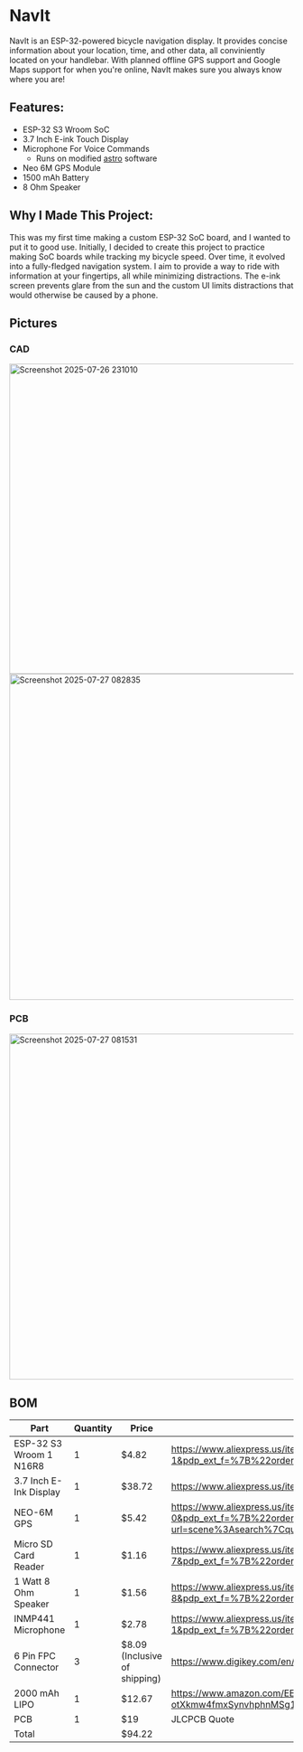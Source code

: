# NavIt

NavIt is an ESP-32-powered bicycle navigation display. It provides concise information about your location, time, and other data, all conviniently located on your handlebar. With planned offline GPS support and Google Maps support for when you're online, NavIt makes sure you always know where you are!

## Features:
- ESP-32 S3 Wroom SoC
- 3.7 Inch E-ink Touch Display
- Microphone For Voice Commands
  - Runs on modified [astro](https://github.com/DynamicWhiteHat/Astro) software
- Neo 6M GPS Module
- 1500 mAh Battery
- 8 Ohm Speaker

## Why I Made This Project:

This was my first time making a custom ESP-32 SoC board, and I wanted to put it to good use. Initially, I decided to create this project to practice making SoC boards while tracking my bicycle speed. Over time, it evolved into a fully-fledged navigation system. I aim to provide a way to ride with information at your fingertips, all while minimizing distractions. The e-ink screen prevents glare from the sun and the custom UI limits distractions that would otherwise be caused by a phone.

## Pictures

### CAD
<img width="640" height="549" alt="Screenshot 2025-07-26 231010" src="https://github.com/user-attachments/assets/f6df7896-d82c-405a-8c41-86659a4f9bb9" />
<img width="881" height="577" alt="Screenshot 2025-07-27 082835" src="https://github.com/user-attachments/assets/658c5d4c-e6d2-4836-8b4b-23014f5f207b" />

### PCB

<img width="1133" height="612" alt="Screenshot 2025-07-27 081531" src="https://github.com/user-attachments/assets/0c2d8e38-545a-4b3e-a34c-0caddcac4bcb" />

## BOM
| Part                    | Quantity | Price                         | Link                                                                                                                                                                                                                                                                                                                                                                                                                                                                                                                                                                                                 |
|-------------------------|----------|-------------------------------|------------------------------------------------------------------------------------------------------------------------------------------------------------------------------------------------------------------------------------------------------------------------------------------------------------------------------------------------------------------------------------------------------------------------------------------------------------------------------------------------------------------------------------------------------------------------------------------------------|
| ESP-32 S3 Wroom 1 N16R8 | 1        | $4.82                         | https://www.aliexpress.us/item/3256805593309201.html?spm=a2g0o.productlist.main.2.3995POe0POe0jh&algo_pvid=643857ca-7beb-4a01-b926-b851d8985716&algo_exp_id=643857ca-7beb-4a01-b926-b851d8985716-1&pdp_ext_f=%7B%22order%22%3A%2238%22%2C%22eval%22%3A%221%22%7D&pdp_npi=4%40dis%21USD%214.84%214.84%21%21%2134.61%2134.61%21%402101c5a417539987450956347e0ee2%2112000034327322191%21sea%21US%216238534509%21X&curPageLogUid=aC2MQ8qBZ4gd&utparam-url=scene%3Asearch%7Cquery_from%3A                                                                                                                 |
| 3.7 Inch E-Ink Display  | 1        | $38.72                        | https://www.aliexpress.us/item/3256807363354164.html?pdp_npi=4%40dis%21USD%21US%20%2426.37%21US%20%2426.37%21%21%2126.37%2126.37%21%402101ec1f17507091063604232ed362%2112000045639522238%21sh%21US%216238534509%21X&spm=a2g0o.store_pc_allItems_or_groupList.new_all_items_2007445615883.1005007549668916&gatewayAdapt=glo2usa                                                                                                                                                                                                                                                                       |
| NEO-6M GPS              | 1        | $5.42                         | https://www.aliexpress.us/item/3256807958437142.html?spm=a2g0o.productlist.main.1.3fbc4zyf4zyfw3&algo_pvid=a8409951-6a3d-4c9f-bf8e-f2de391b8fc2&algo_exp_id=a8409951-6a3d-4c9f-bf8e-f2de391b8fc2-0&pdp_ext_f=%7B%22order%22%3A%222844%22%2C%22eval%22%3A%221%22%2C%22orig_sl_item_id%22%3A%221005008144751894%22%2C%22orig_item_id%22%3A%221005008075566778%22%7D&pdp_npi=4%40dis%21USD%2110.52%214.63%21%21%2175.02%2133.01%21%402103244b17508000358092669e59bf%2112000043981413282%21sea%21US%216238534509%21ABX&curPageLogUid=voQvWVrXVkOX&utparam-url=scene%3Asearch%7Cquery_from%3A             |
| Micro SD Card Reader    | 1        | $1.16                         | https://www.aliexpress.us/item/3256807025102697.html?spm=a2g0o.productlist.main.8.7e6347ebgAoz4W&aem_p4p_detail=202507312009422230242730529940003629096&algo_pvid=c0ed73ce-6123-460c-9e07-675733471e3c&algo_exp_id=c0ed73ce-6123-460c-9e07-675733471e3c-7&pdp_ext_f=%7B%22order%22%3A%22171%22%2C%22eval%22%3A%221%22%7D&pdp_npi=4%40dis%21USD%211.98%211.98%21%21%2114.22%2114.22%21%402103201917540177820612839ef03a%2112000039821817298%21sea%21US%216238534509%21X&curPageLogUid=T168KhE7iEb0&utparam-url=scene%3Asearch%7Cquery_from%3A&search_p4p_id=202507312009422230242730529940003629096_2 |
| 1 Watt 8 Ohm Speaker    | 1        | $1.56                         | https://www.aliexpress.us/item/2251832771270728.html?spm=a2g0o.productlist.main.9.3b8916cbTB4CAV&algo_pvid=53d65af2-e75c-43b6-b8a8-528f2d952575&algo_exp_id=53d65af2-e75c-43b6-b8a8-528f2d952575-8&pdp_ext_f=%7B%22order%22%3A%2214%22%2C%22eval%22%3A%221%22%7D&pdp_npi=4%40dis%21USD%211.96%211.96%21%21%211.96%211.96%21%4021010c9a17533661061752015eab2a%2112000038633819755%21sea%21US%216238534509%21X&curPageLogUid=CJwRwmCtRMmG&utparam-url=scene%3Asearch%7Cquery_from%3A                                                                                                                   |
| INMP441 Microphone      | 1        | $2.78                         | https://www.aliexpress.us/item/3256806910466256.html?spm=a2g0o.productlist.main.2.56131f1bjRSbXV&algo_pvid=376277c8-a021-43cc-b813-fd18b9632390&algo_exp_id=376277c8-a021-43cc-b813-fd18b9632390-1&pdp_ext_f=%7B%22order%22%3A%22422%22%2C%22eval%22%3A%221%22%7D&pdp_npi=4%40dis%21USD%212.78%212.78%21%21%2119.98%2119.98%21%402103246617540178647212650e09c8%2112000039389636753%21sea%21US%216238534509%21X&curPageLogUid=Hsbf1ty8YRRk&utparam-url=scene%3Asearch%7Cquery_from%3A                                                                                                                |
| 6 Pin FPC Connector     | 3        | $8.09 (Inclusive of shipping) | https://www.digikey.com/en/products/detail/gct/FFC3B07-06-T/10657009                                                                                                                                                                                                                                                                                                                                                                                                                                                                                                                                 |
| 2000 mAh LIPO           | 1        | $12.67                        | https://www.amazon.com/EEMB-2000mAh-Battery-Rechargeable-Connector/dp/B08214DJLJ/ref=sr_1_6?crid=J4H226XUTS5B&dib=eyJ2IjoiMSJ9.IJhs38Okf1-MQg9QAffw4vdoHyIuspZVm_GNkkcv7N9atnkA6hJGZxjs9MxPddNz8sWTPSyGPklVwv3q0vMcnJJwAw-FfWPIQQ9nBu8K2xodRQ7S5dYDFC-ZOuszSCAmWqtbO9pvJXpCxWaU7rHHZOD171_92xOIb8SpgTjRxTJ0LrLX5CnIPIoV2ZEMaq8E2rrHe8jGxrN_2LG7u8BCfP_-otXkmw4fmxSynvhphnMSg1crBhc0EqGLRGKn-AOwlmXFkhCXP3LLyeCkmxKuizeLY8rWTFqfYVF_vu61-7U.D-NG9-Tn41H_UfNT7iMWOoz2estBpc5ikoYIhWB24FU&dib_tag=se&keywords=lipo&qid=1754018648&sprefix=lipo%2Caps%2C136&sr=8-6                                       |
| PCB                     | 1        | $19                           | JLCPCB Quote                                                                                                                                                                                                                                                                                                                                                                                                                                                                                                                                                                                         |
| Total                   |          | $94.22                        |                                                                                                                                                                                                                                                                                                                                                                                                                                                                                                                                                                                                      |                                                                                                                                                                                                                                                                                                                                                                                                                                                                                                                                                                                 |
